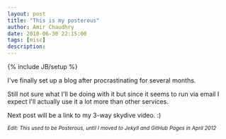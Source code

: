 ```yaml
---
layout: post
title: "This is my posterous"
author: Amir Chaudhry
date: 2010-06-30 22:15:00
tags: [misc]
description:
---
```

{% include JB/setup %}

I've finally set up a blog after procrastinating for several months.

Still not sure what I'll be doing with it but since it seems to run via
email I expect I'll actually use it a lot more than other services.

Next post will be a link to my 3-way skydive video. :)

<small><i>Edit: This used to be Posterous, until I moved to Jekyll and GitHub Pages in April 2012</i></small>
